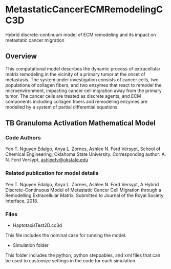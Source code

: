 # MetastaticCancerECMRemodelingCC3D
Hybrid discrete-continuum model of ECM remodeling and its impact on metastatic cancer migration


## Overview
This computational model describes the dynamic process of extracellular matrix remodeling in the vicinity of a primary tumor at the onset 
of metastasis. The system under investigation consists of cancer cells, two populations of collagen fibers,
and two enzymes that react to remodel the microenvironment, impacting cancer cell migration away from the primary tumor. The cancer cells are treated as discrete agents, and ECM components including collagen fibers and remodeling enzymes are modelled by a system of partial differential equations.

## TB Granuloma Activation Mathematical Model
### Code Authors
Yen T. Nguyen Edalgo, Anya L. Zornes, Ashlee N. Ford Versypt, 
School of Chemical Engineering,
Oklahoma State University.
Corresponding author: A. N. Ford Versypt, ashleefv@okstate.edu

### Related publication for model details
Yen T. Nguyen Edalgo, Anya L. Zornes, Ashlee N. Ford Versypt, A Hybrid Discrete-Continuous Model of Metastatic Cancer Cell Migration through a Remodelling Extracellular Matrix,
Submitted to Journal of the Royal Society Interface, 2018.

### Files

* HaptotaxisTest2D.cc3d

This file includes the nominal case for running the model.

* Simulation folder

This folder includes the python, python steppables, and xml files that can be used to customize settings in the code for each simulation.

